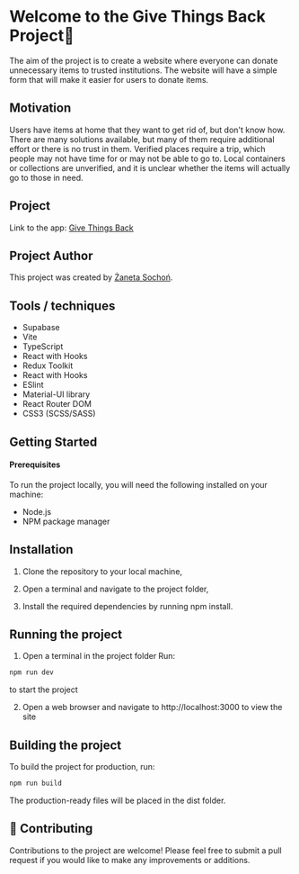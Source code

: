 # Welcome to the Give Things Back Project👋

The aim of the project is to create a website where everyone can donate unnecessary items to trusted institutions. The website will have a simple form that will make it easier for users to donate items.

## Motivation

Users have items at home that they want to get rid of, but don't know how. There are many solutions available, but many of them require additional effort or there is no trust in them. Verified places require a trip, which people may not have time for or may not be able to go to. Local containers or collections are unverified, and it is unclear whether the items will actually go to those in need.

## Project 

Link to the app: [Give Things Back](https://give-thing-back.netlify.app)


## Project Author

This project was created by [Żaneta Sochoń](https://github.com/zanetasochon). 


## Tools / techniques

- Supabase
- Vite
- TypeScript
- React with Hooks
- Redux Toolkit
- React with Hooks
- ESlint
- Material-UI library
- React Router DOM
- CSS3 (SCSS/SASS)

## Getting Started	

#### Prerequisites

To run the project locally, you will need the following installed on your machine:	

- Node.js
- NPM package manager				

## Installation

1. Clone the repository to your local machine,

2. Open a terminal and navigate to the project folder, 

3. Install the required dependencies by running npm install.

## Running the project

1. Open a terminal in the project folder
Run:

 ``` bash
npm run dev 
```
to start the project

2. Open a web browser and navigate to http://localhost:3000 to view the site

## Building the project

To build the project for production, run:
 

 ``` bash
npm run build
```  

The production-ready files will be placed in the dist folder.


## 🤝 Contributing

Contributions to the project are welcome! Please feel free to submit a pull request if you would like to make any improvements or additions.
